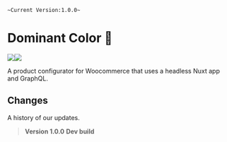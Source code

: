 
`~Current Version:1.0.0~`

# Dominant Color 🎨

<img src="https://img.shields.io/badge/PHP-777BB4?style=for-the-badge&logo=php&logoColor=white"><img src="https://img.shields.io/badge/Wordpress-21759B?style=for-the-badge&logo=wordpress&logoColor=white">

A product configurator for Woocommerce that uses a headless Nuxt app and GraphQL.

## Changes

A history of our updates. 

> **Version 1.0.0** **Dev build**
